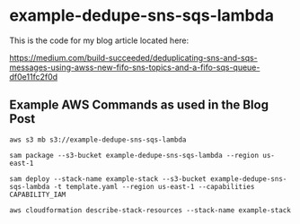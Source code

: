 # example-dedupe-sns-sqs-lambda

This is the code for my blog article located here:

https://medium.com/build-succeeded/deduplicating-sns-and-sqs-messages-using-awss-new-fifo-sns-topics-and-a-fifo-sqs-queue-df0e11fc2f0d


## Example AWS Commands as used in the Blog Post

```
aws s3 mb s3://example-dedupe-sns-sqs-lambda

sam package --s3-bucket example-dedupe-sns-sqs-lambda --region us-east-1

sam deploy --stack-name example-stack --s3-bucket example-dedupe-sns-sqs-lambda -t template.yaml --region us-east-1 --capabilities CAPABILITY_IAM

aws cloudformation describe-stack-resources --stack-name example-stack
```
